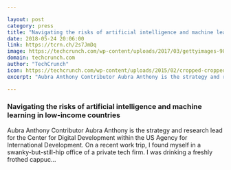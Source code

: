 ```yaml
---

layout: post
category: press
title: "Navigating the risks of artificial intelligence and machine learning in low-income countries"
date: 2018-05-24 20:06:00
link: https://tcrn.ch/2s7JmDq
image: https://techcrunch.com/wp-content/uploads/2017/03/gettyimages-98212128.jpg?w=608
domain: techcrunch.com
author: "TechCrunch"
icon: https://techcrunch.com/wp-content/uploads/2015/02/cropped-cropped-favicon-gradient.png?w=180
excerpt: "Aubra Anthony Contributor Aubra Anthony is the strategy and research lead for the Center for Digital Development within the US Agency for International Development. On a recent work trip, I found myself in a swanky-but-still-hip office of a private tech firm. I was drinking a freshly frothed cappuc…"

---
```


### Navigating the risks of artificial intelligence and machine learning in low-income countries

Aubra Anthony Contributor Aubra Anthony is the strategy and research lead for the Center for Digital Development within the US Agency for International Development. On a recent work trip, I found myself in a swanky-but-still-hip office of a private tech firm. I was drinking a freshly frothed cappuc…